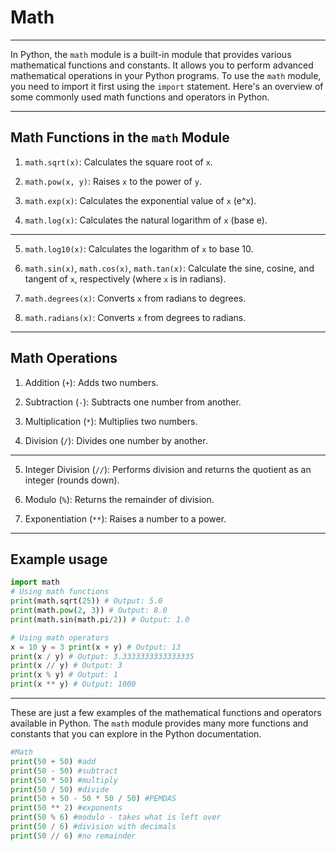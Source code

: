 # Math

---

In Python, the `math` module is a built-in module that provides various mathematical functions and constants. It allows you to perform advanced mathematical operations in your Python programs. To use the `math` module, you need to import it first using the `import` statement. Here's an overview of some commonly used math functions and operators in Python.

---

## Math Functions in the `math` Module 

1. `math.sqrt(x)`: Calculates the square root of `x`.

2. `math.pow(x, y)`: Raises `x` to the power of `y`.

3. `math.exp(x)`: Calculates the exponential value of `x` (e^x).

4. `math.log(x)`: Calculates the natural logarithm of `x` (base e).

---

5. `math.log10(x)`: Calculates the logarithm of `x` to base 10.

6. `math.sin(x)`, `math.cos(x)`, `math.tan(x)`: Calculate the sine, cosine, and tangent of `x`, respectively (where `x` is in radians).

7.  `math.degrees(x)`: Converts `x` from radians to degrees.

8.  `math.radians(x)`: Converts `x` from degrees to radians.

---

## Math Operations

1. Addition (`+`): Adds two numbers.

2. Subtraction (`-`): Subtracts one number from another.

3. Multiplication (`*`): Multiplies two numbers.

4. Division (`/`): Divides one number by another.

---

5. Integer Division (`//`): Performs division and returns the quotient as an integer (rounds down).

6. Modulo (`%`): Returns the remainder of division.

7.  Exponentiation (`**`): Raises a number to a power.

---

## Example usage

```python
import math
# Using math functions 
print(math.sqrt(25)) # Output: 5.0 
print(math.pow(2, 3)) # Output: 8.0 
print(math.sin(math.pi/2)) # Output: 1.0 

# Using math operators 
x = 10 y = 3 print(x + y) # Output: 13 
print(x / y) # Output: 3.3333333333333335 
print(x // y) # Output: 3 
print(x % y) # Output: 1 
print(x ** y) # Output: 1000

```

---

These are just a few examples of the mathematical functions and operators available in Python. The `math` module provides many more functions and constants that you can explore in the Python documentation.

```python
#Math
print(50 + 50) #add 
print(50 - 50) #subtract 
print(50 * 50) #multiply 
print(50 / 50) #divide 
print(50 + 50 - 50 * 50 / 50) #PEMDAS 
print(50 ** 2) #exponents 
print(50 % 6) #modulo - takes what is left over 
print(50 / 6) #division with decimals 
print(50 // 6) #no remainder
```
